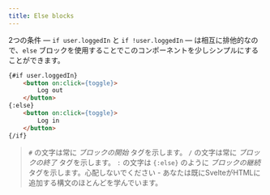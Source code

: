```yaml
---
title: Else blocks
---
```


2つの条件 — `if user.loggedIn` と `if !user.loggedIn` — は相互に排他的なので、`else` ブロックを使用することでこのコンポーネントを少しシンプルにすることができます。

```html
{#if user.loggedIn}
	<button on:click={toggle}>
		Log out
	</button>
{:else}
	<button on:click={toggle}>
		Log in
	</button>
{/if}
```

> `#` の文字は常に *ブロックの開始* タグを示します。 `/` の文字は常に *ブロックの終了* タグを示します。  `:` の文字は `{:else}` のように *ブロックの継続* タグを示します。心配しないでください - あなたは既にSvelteがHTMLに追加する構文のほとんどを学んでいます。